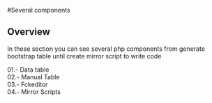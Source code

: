 #Several components

## Overview

In these section you can see several php components from generate bootstrap table until create mirror script to write code 


01.- Data table<br>
02.- Manual Table<br>
03.- Fckeditor<br>
04.- Mirror Scripts<br>
